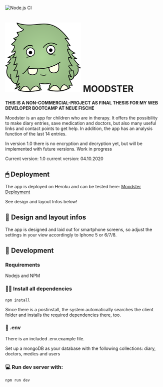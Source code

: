 ![Node.js CI](https://github.com/slawoe/moodster/workflows/Node.js%20CI/badge.svg)

# ![Logo](./client/src/assets/images/moodster.svg) MOODSTER

**THIS IS A NON-COMMERCIAL-PROJECT AS FINAL THESIS FOR MY WEB DEVELOPER BOOTCAMP AT NEUE FISCHE**

Moodster is an app for children who are in therapy. It offers the possibility to make diary entries, save medication and doctors, but also many useful links and contact points to get help.
In addition, the app has an analysis function of the last 14 entries.

In version 1.0 there is no encryption and decryption yet, but will be implemented with future versions.
Work in progress

Current version: 1.0
current version: 04.10.2020

## 🖱 Deployment

The app is deployed on Heroku and can be tested here:
[Moodster Deployment](https://moodster-slawoe.herokuapp.com/)

See design and layout Infos below!

## 📲 Design and layout infos

The app is designed and laid out for smartphone screens, so adjust the settings in your view accordingly to Iphone 5 or 6/7/8.

## 🔧 Development

### Requirements

Nodejs and NPM

### 👨‍💻 Install all dependencies

`npm install`

Since there is a postinstall, the system automatically searches the client folder and installs the required dependencies there, too.

### 📜 .env

There is an included .env.example file.

Set up a mongoDB as your database with the following collections: diary, doctors, medics and users

### 💻 Run dev server with:

`npm run dev`
